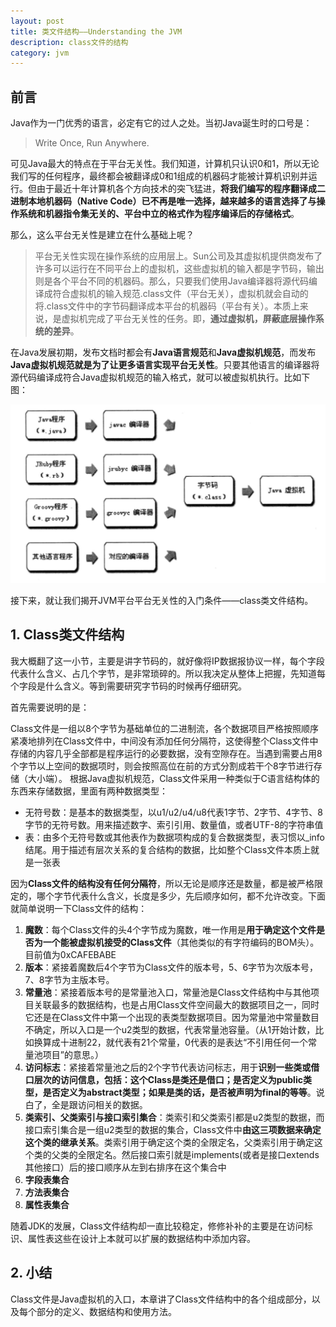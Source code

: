 ```yaml
---
layout: post
title: 类文件结构——Understanding the JVM
description: class文件的结构
category: jvm
---
```


## 前言

Java作为一门优秀的语言，必定有它的过人之处。当初Java诞生时的口号是：

> Write Once, Run Anywhere.

可见Java最大的特点在于平台无关性。我们知道，计算机只认识0和1，所以无论我们写的任何程序，最终都会被翻译成0和1组成的机器码才能被计算机识别并运行。但由于最近十年计算机各个方向技术的突飞猛进，**将我们编写的程序翻译成二进制本地机器码（Native Code）已不再是唯一选择，越来越多的语言选择了与操作系统和机器指令集无关的、平台中立的格式作为程序编译后的存储格式**。

那么，这么平台无关性是建立在什么基础上呢？

> 平台无关性实现在操作系统的应用层上。Sun公司及其虚拟机提供商发布了许多可以运行在不同平台上的虚拟机，这些虚拟机的输入都是字节码，输出则是各个平台不同的机器码。那么，只要我们使用Java编译器将源代码编译成符合虚拟机的输入规范.class文件（平台无关），虚拟机就会自动的将.class文件中的字节码翻译成本平台的机器码（平台有关）。本质上来说，是虚拟机完成了平台无关性的任务。即，**通过虚拟机，屏蔽底层操作系统的差异**。

在Java发展初期，发布文档时都会有**Java语言规范**和**Java虚拟机规范**，而发布**Java虚拟机规范就是为了让更多语言实现平台无关性**。只要其他语言的编译器将源代码编译成符合Java虚拟机规范的输入格式，就可以被虚拟机执行。比如下图：

![](/images/understanding-jvm/jvm_language.jpg)

接下来，就让我们揭开JVM平台平台无关性的入门条件——class类文件结构。

## 1. Class类文件结构

我大概翻了这一小节，主要是讲字节码的，就好像将IP数据报协议一样，每个字段代表什么含义、占几个字节，是非常琐碎的。所以我决定从整体上把握，先知道每个字段是什么含义。等到需要研究字节码的时候再仔细研究。

首先需要说明的是：

Class文件是一组以8个字节为基础单位的二进制流，各个数据项目严格按照顺序紧凑地排列在Class文件中，中间没有添加任何分隔符，这使得整个Class文件中存储的内容几乎全部都是程序运行的必要数据，没有空隙存在。当遇到需要占用8个字节以上空间的数据项时，则会按照高位在前的方式分割成若干个8字节进行存储（大小端）。
根据Java虚拟机规范，Class文件采用一种类似于C语言结构体的东西来存储数据，里面有两种数据类型：

* 无符号数：是基本的数据类型，以u1/u2/u4/u8代表1字节、2字节、4字节、8字节的无符号数。用来描述数字、索引引用、数量值，或者UTF-8的字符串值
* 表：由多个无符号数或其他表作为数据项构成的复合数据类型，表习惯以_info结尾。用于描述有层次关系的复合结构的数据，比如整个Class文件本质上就是一张表

因为**Class文件的结构没有任何分隔符**，所以无论是顺序还是数量，都是被严格限定的，哪个字节代表什么含义，长度是多少，先后顺序如何，都不允许改变。下面就简单说明一下Class文件的结构：

1. **魔数**：每个Class文件的头4个字节成为魔数，唯一作用是**用于确定这个文件是否为一个能被虚拟机接受的Class文件**（其他类似的有字符编码的BOM头）。目前值为0xCAFEBABE
1. **版本**：紧接着魔数后4个字节为Class文件的版本号，5、6字节为次版本号，7、8字节为主版本号。
1. **常量池**：紧接着版本号的是常量池入口，常量池是Class文件结构中与其他项目关联最多的数据结构，也是占用Class文件空间最大的数据项目之一，同时它还是在Class文件中第一个出现的表类型数据项目。因为常量池中常量数目不确定，所以入口是一个u2类型的数据，代表常量池容量。（从1开始计数，比如换算成十进制22，就代表有21个常量，0代表的是表达“不引用任何一个常量池项目”的意思。）
1. **访问标志**：紧接着常量池之后的2个字节代表访问标志，用于**识别一些类或借口层次的访问信息，包括：这个Class是类还是借口；是否定义为public类型，是否定义为abstract类型；如果是类的话，是否被声明为final的等等**。说白了，全是跟访问相关的数据。
1. **类索引、父类索引与接口索引集合**：类索引和父类索引都是u2类型的数据，而接口索引集合是一组u2类型的数据的集合，Class文件中**由这三项数据来确定这个类的继承关系**。类索引用于确定这个类的全限定名，父类索引用于确定这个类的父类的全限定名。然后接口索引就是implements(或者是接口extends其他接口）后的接口顺序从左到右排序在这个集合中
1. **字段表集合**
1. **方法表集合**
1. **属性表集合**

随着JDK的发展，Class文件结构却一直比较稳定，修修补补的主要是在访问标识、属性表这些在设计上本就可以扩展的数据结构中添加内容。

## 2. 小结

Class文件是Java虚拟机的入口，本章讲了Class文件结构中的各个组成部分，以及每个部分的定义、数据结构和使用方法。






[深入理解Java虚拟机 - 第六章、类文件结构]:			http://github.thinkingbar.com/jvm-vi/







